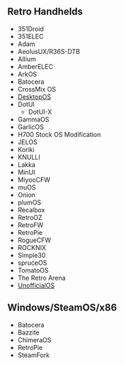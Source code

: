 ## Retro Handhelds
- 351Droid
- 351ELEC
- Adam
- AeolusUX/R36S-DTB
- Allium
- AmberELEC
- ArkOS
- Batocera
- CrossMix OS
- [DesktopOS](https://github.com/game-de-it/rg35xx/releases/tag/RG35xx_H700_DesktopOS_0.2)
- DotUI
  - DotUI-X
- GammaOS
- GarlicOS
- H700 Stock OS Modification
- JELOS
- Koriki
- KNULLI
- Lakka
- MinUI
- MiyooCFW
- muOS
- Onion
- plumOS
- Recalbox
- RetroOZ
- RetroFW
- RetroPie
- RogueCFW
- ROCKNIX
- Simple30
- spruceOS
- TomatoOS
- The Retro Arena
- [UnofficialOS](https://github.com/RetroGFX/UnofficialOS/wiki)

## Windows/SteamOS/x86
- Batocera
- Bazzite
- ChimeraOS
- RetroPie
- SteamFork
